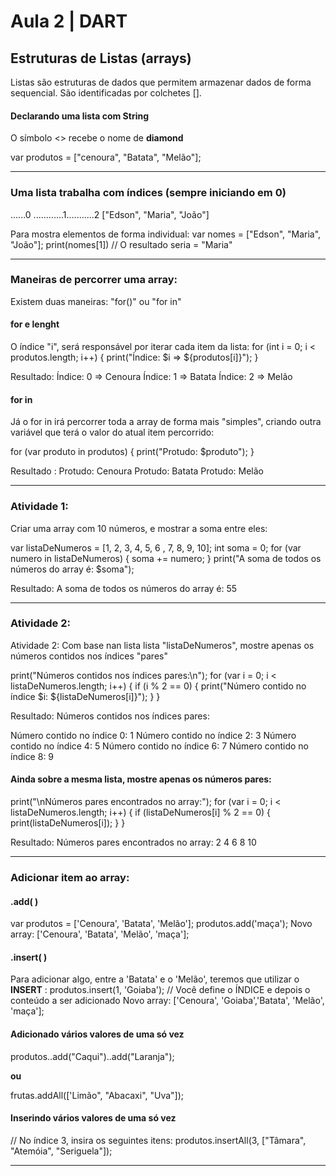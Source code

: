 # Aula 2 | DART

## Estruturas de Listas (arrays)

Listas são estruturas de dados que permitem armazenar dados de forma sequencial. São identificadas por colchetes [].

#### Declarando uma lista com String

O símbolo <> recebe o nome de **diamond**

var produtos = <String>["cenoura", "Batata", "Melão"];

--- 

### Uma lista trabalha com índices (sempre iniciando em 0)

......0 ............1...........2
["Edson", "Maria", "João"]

Para mostra elementos de forma individual:
var nomes = <String>["Edson", "Maria", "João"];
print(nomes[1]) // O resultado seria = "Maria"

---

### Maneiras de percorrer uma array:

Existem duas maneiras: "for()" ou "for in"

#### for e lenght
O índice "i", será responsável por iterar cada item da lista:
  for (int i = 0; i < produtos.length; i++) {
    print("Índice: $i => ${produtos[i]}");
  }
  
Resultado:
Índice: 0 => Cenoura
Índice: 1 => Batata
Índice: 2 => Melão

#### for in
Já o for in irá percorrer toda a array de forma mais "simples", criando outra variável que terá o valor do atual item percorrido:

  for (var produto in produtos) {
    print("Protudo: $produto");
  }

Resultado :
Protudo: Cenoura
Protudo: Batata
Protudo: Melão

---

### Atividade 1:
Criar uma array com 10 números, e mostrar a soma entre eles:

var listaDeNumeros = <int>[1, 2, 3, 4, 5, 6 , 7, 8, 9, 10];
  int soma = 0;
  for (var numero in listaDeNumeros) {
    soma += numero;
  }
  print("A soma de todos os números do array é: $soma");

Resultado: A soma de todos os números do array é: 55

---

### Atividade 2:

Atividade 2: Com base nan lista lista "listaDeNumeros", mostre apenas os números contidos nos índices "pares" 

print("Números contidos nos índices pares:\n");
 for (var i = 0; i < listaDeNumeros.length; i++) {
  if (i % 2 == 0) {
    print("Número contido no índice $i: ${listaDeNumeros[i]}");
  }
 }

Resultado: 
Números contidos nos índices pares:

Número contido no índice 0: 1
Número contido no índice 2: 3
Número contido no índice 4: 5
Número contido no índice 6: 7
Número contido no índice 8: 9

#### Ainda sobre a mesma lista, mostre apenas os números pares:
print("\nNúmeros pares encontrados no array:");
for (var i = 0; i < listaDeNumeros.length; i++) {
  if (listaDeNumeros[i] % 2 == 0) {
    print(listaDeNumeros[i]);
  }
}

Resultado:
Números pares encontrados no array:
2
4
6
8
10

---

### Adicionar item ao array:

#### .add( )
var produtos = <String>['Cenoura', 'Batata', 'Melão'];
produtos.add('maça');
Novo array: ['Cenoura', 'Batata', 'Melão', 'maça'];

#### .insert( )
Para adicionar algo, entre a 'Batata' e o 'Melão', teremos que utilizar o **INSERT** :
produtos.insert(1, 'Goiaba');
// Você define o ÍNDICE e depois o conteúdo a ser adicionado
Novo array: ['Cenoura', 'Goiaba','Batata', 'Melão', 'maça'];

#### Adicionado vários valores de uma só vez

produtos..add("Caqui")..add("Laranja");

**ou**

frutas.addAll(['Limão", "Abacaxi", "Uva"]);

#### Inserindo vários valores de uma só vez

// No índice 3, insira os seguintes itens:
produtos.insertAll(3, ["Tâmara", "Atemóia", "Seriguela"]);

---

